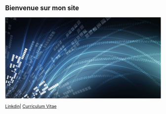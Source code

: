 ## Bienvenue sur mon site

![GitHub Logo](/osi-datenstrom-t.jpg)

 [Linkdin](https://www.linkedin.com/in/olivier-fransois-0a65361a9/)|  [Curriculum Vitae](/cv2020.pdf)  
   



 
